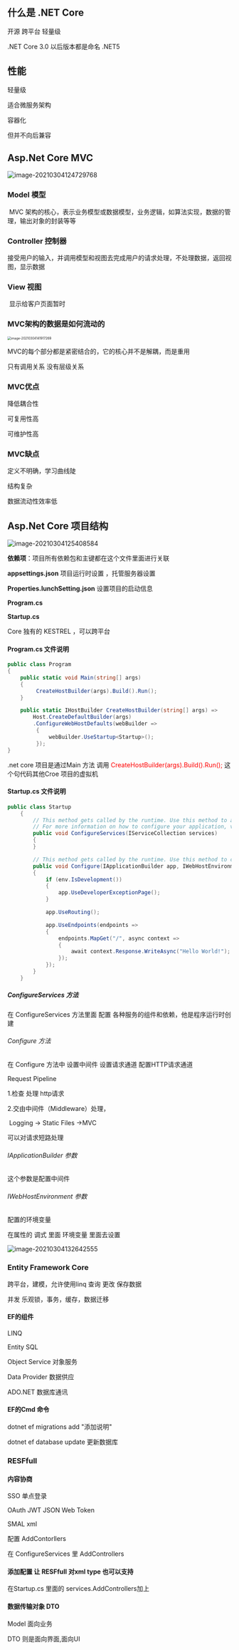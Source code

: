 ## 什么是 .NET Core

开源 跨平台 轻量级

.NET Core 3.0 以后版本都是命名 .NET5

## 性能

轻量级

适合微服务架构

容器化

但并不向后兼容



## Asp.Net Core MVC

![image-20210304124729768](Untitled.assets/image-20210304124729768.png)



### Model 模型

​    MVC 架构的核心，表示业务模型或数据模型，业务逻辑，如算法实现，数据的管理，输出对象的封装等等

### Controller  控制器

​    接受用户的输入，并调用模型和视图去完成用户的请求处理，不处理数据，返回视图，显示数据

### View  视图

​    显示给客户页面暂时

### MVC架构的数据是如何流动的

  <img src="Untitled.assets/image-20210304141917269.png" alt="image-20210304141917269" style="zoom:50%;" />

MVC的每个部分都是紧密结合的，它的核心并不是解耦，而是重用

只有调用关系 没有层级关系

### MVC优点

降低耦合性

可复用性高

可维护性高

### MVC缺点

定义不明确，学习曲线陡

结构复杂

数据流动性效率低

## Asp.Net Core 项目结构

![image-20210304125408584](Untitled.assets/image-20210304125408584.png)



**依赖项**：项目所有依赖包和主键都在这个文件里面进行关联

**appsettings.json** 项目运行时设置 ，托管服务器设置

**Properties.lunchSetting.json** 设置项目的启动信息

**Program.cs**  

**Startup.cs**

Core 独有的 KESTREL ，可以跨平台

#### Program.cs 文件说明

```c#
public class Program
{
    public static void Main(string[] args)
    {
         CreateHostBuilder(args).Build().Run();
    }

    public static IHostBuilder CreateHostBuilder(string[] args) =>
        Host.CreateDefaultBuilder(args)
        .ConfigureWebHostDefaults(webBuilder =>
         {
             webBuilder.UseStartup<Startup>();
         });
}
```

.net core 项目是通过Main 方法 调用 <font color=#FF000>CreateHostBuilder(args).Build().Run();</font> 这个句代码其他Croe 项目的虚拟机



#### Startup.cs 文件说明

```c#
public class Startup
    {
        // This method gets called by the runtime. Use this method to add services to the container.
        // For more information on how to configure your application, visit https://go.microsoft.com/fwlink/?LinkID=398940
        public void ConfigureServices(IServiceCollection services)
        {
        }

        // This method gets called by the runtime. Use this method to configure the HTTP request pipeline.
        public void Configure(IApplicationBuilder app, IWebHostEnvironment env)
        {
            if (env.IsDevelopment())
            {
                app.UseDeveloperExceptionPage();
            }

            app.UseRouting();

            app.UseEndpoints(endpoints =>
            {
                endpoints.MapGet("/", async context =>
                {
                    await context.Response.WriteAsync("Hello World!");
                });
            });
        }
    }
```

##### ConfigureServices 方法

在 ConfigureServices 方法里面 配置 各种服务的组件和依赖，他是程序运行时创建

###### Configure 方法

在 Configure  方法中 设置中间件 设置请求通道 配置HTTP请求通道

Request Pipeline

1.检查 处理 http请求

2.交由中间件（Middleware）处理，

​    Logging -> Static Files ->MVC 

可以对请求短路处理 

###### IApplicationBuilder 参数

  这个参数是配置中间件

###### IWebHostEnvironment 参数

配置的环境变量

在属性的 调式 里面 环境变量 里面去设置

![image-20210304132642555](Untitled.assets/image-20210304132642555.png)



### Entity Framework Core

跨平台，建模，允许使用linq 查询 更改 保存数据

并发 乐观锁，事务，缓存，数据迁移

#### EF的组件

 LINQ 

Entity SQL

Object Service 对象服务

Data Provider 数据供应

ADO.NET 数据库通讯

#### EF的Cmd 命令

dotnet ef migrations add "添加说明"

dotnet ef database update 更新数据库

### RESFfull

#### 内容协商

SSO 单点登录

   OAuth  JWT JSON Web Token

   SMAL  xml

 配置 AddContorllers 

在 ConfigureServices 里 AddControllers



#### 添加配置 让 RESFfull 对xml type 也可以支持

在Startup.cs 里面的 services.AddControllers加上



#### 数据传输对象 DTO

Model 面向业务

DTO 则是面向界面,面向UI









